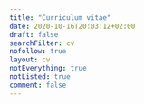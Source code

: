 ```yaml
---
title: "Curriculum vitae"
date: 2020-10-16T20:03:12+02:00
draft: false
searchFilter: cv
nofollow: true
layout: cv
notEverything: true
notListed: true
comment: false
---
```

